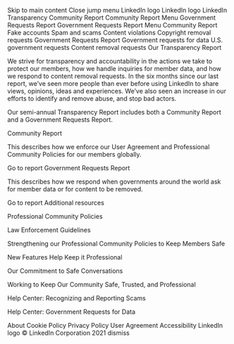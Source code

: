 Skip to main content
Close jump menu
LinkedIn logo
LinkedIn logo
LinkedIn
Transparency
Community Report
Community Report Menu
Government Requests Report
Government Requests Report Menu
Community Report
Fake accounts
Spam and scams
Content violations
Copyright removal requests
Government Requests Report
Government requests for data
U.S. government requests
Content removal requests
Our Transparency Report


We strive for transparency and accountability in the actions we take to protect our members, how we handle inquiries for member data, and how we respond to content removal requests. In the six months since our last report, we’ve seen more people than ever before using LinkedIn to share views, opinions, ideas and experiences. We’ve also seen an increase in our efforts to identify and remove abuse, and stop bad actors.


Our semi-annual Transparency Report includes both a Community Report and a Government Requests Report.


Community Report


This describes how we enforce our User Agreement and Professional Community Policies for our members globally.


Go to report
Government Requests Report


This describes how we respond when governments around the world ask for member data or for content to be removed.


Go to report
Additional resources

Professional Community Policies

Law Enforcement Guidelines

Strengthening our Professional Community Policies to Keep Members Safe

New Features Help Keep it Professional

Our Commitment to Safe Conversations

Working to Keep Our Community Safe, Trusted, and Professional

Help Center: Recognizing and Reporting Scams

Help Center: Government Requests for Data

About
Cookie Policy
Privacy Policy
User Agreement
Accessibility
LinkedIn logo
 © LinkedIn Corporation 2021
dismiss